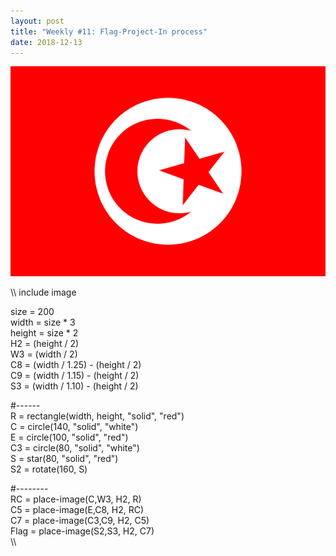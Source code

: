 ```yaml
---
layout: post
title: "Weekly #11: Flag-Project-In process"
date: 2018-12-13
---
```

![Flag image](/images/Flag3.png)

\\\ 
include image <br/>

size = 200 <br/>
width =  size * 3 <br/>
height = size * 2 <br/>
H2 = (height / 2) <br/>
W3 = (width / 2) <br/>
C8 = (width / 1.25) - (height / 2) <br/>
C9 = (width / 1.15) - (height / 2) <br/>
S3 = (width / 1.10) - (height / 2) <br/>

#------ <br/>
R = rectangle(width, height, "solid", "red") <br/>
C = circle(140, "solid", "white") <br/>
E = circle(100, "solid", "red") <br/>
C3 = circle(80, "solid", "white") <br/>
S = star(80, "solid", "red") <br/>
S2 = rotate(160, S) <br/>

#-------- <br/>
RC = place-image(C,W3, H2, R) <br/>
C5 = place-image(E,C8, H2, RC) <br/>
C7 = place-image(C3,C9, H2, C5) <br/>
Flag = place-image(S2,S3, H2, C7) <br/> 
\\\ <br/>

